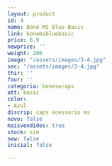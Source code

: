 ```yaml
---
layout: product
id: 4
name: Boné MS Blue Basic
link: bonemsbluebasic
price: 6.9
newprice: ''
weight: 200
image: "/assets/images/3-4.jpg"
sec: "/assets/images/3-4.jpg"
thir: ''
four: ''
categoria: bonesecaps
att: basic
color:
- Azul
discrip: caps acessorio ms
novo: false
maisvendidos: true
stock: sim
new: false
inicial: false

---
```

